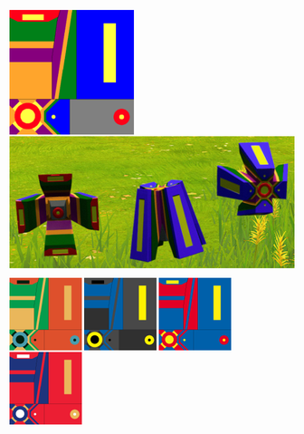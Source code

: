 <img alt="Flag Template" src="https://raw.githubusercontent.com/GreyHak/dsp-color-drones/main/config/greyhak.dysonsphereprogram.colordrones.png" width="220" height="220"/> ![Flag Template Appearance In-Game](https://raw.githubusercontent.com/GreyHak/dsp-color-drones/main/TemplateAppearance.jpg)

<img alt="Aqua Example" src="https://raw.githubusercontent.com/GreyHak/dsp-color-drones/main/config/greyhak.dysonsphereprogram.colordrones_aqua.png" width="128" height="128"/> <img alt="Bat Example" src="https://raw.githubusercontent.com/GreyHak/dsp-color-drones/main/config/greyhak.dysonsphereprogram.colordrones_bat.png" width="128" height="128"/> <img alt="Super Example" src="https://raw.githubusercontent.com/GreyHak/dsp-color-drones/main/config/greyhak.dysonsphereprogram.colordrones_super.png" width="128" height="128"/> <img alt="Wonder Example" src="https://raw.githubusercontent.com/GreyHak/dsp-color-drones/main/config/greyhak.dysonsphereprogram.colordrones_wonder.png" width="128" height="128"/>
